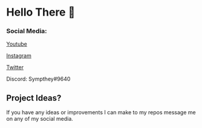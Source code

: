 # Hello There 👋

### Social Media:
[Youtube](https://www.youtube.com/channel/UCG-oO6m-iOuonFUbk6HU67w?view_as=subscriber)

[Instagram](https://www.instagram.com/Sympthey/)

[Twitter](https://twitter.com/Sympthey)

Discord: Sympthey#9640

## Project Ideas?
If you have any ideas or improvements I can make to my repos message me on any of my social media.
